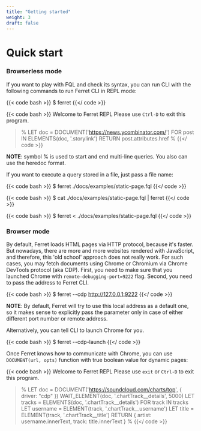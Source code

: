 ```yaml
---
title: "Getting started"
weight: 3
draft: false
---
```


# Quick start
### Browserless mode
If you want to play with FQL and check its syntax, you can run CLI with the following commands to run Ferret CLI in REPL mode:

{{< code bash >}}
$ ferret
{{</ code >}}

{{< code bash >}}
Welcome to Ferret REPL
Please use `Ctrl-D` to exit this program.
>%
>LET doc = DOCUMENT('https://news.ycombinator.com/')
>FOR post IN ELEMENTS(doc, '.storylink')
>RETURN post.attributes.href
>%
{{</ code >}}

**NOTE**: symbol % is used to start and end multi-line queries. You also can use the heredoc format.

If you want to execute a query stored in a file, just pass a file name:

{{< code bash >}}
$ ferret ./docs/examples/static-page.fql
{{</ code >}}

{{< code bash >}}
$ cat ./docs/examples/static-page.fql | ferret
{{</ code >}}

{{< code bash >}}
$ ferret < ./docs/examples/static-page.fql
{{</ code >}}

### Browser mode
By default, Ferret loads HTML pages via HTTP protocol, because it's faster.
But nowadays, there are more and more websites rendered with JavaScript, and therefore, this 'old school' approach does not really work.
For such cases, you may fetch documents using Chrome or Chromium via Chrome DevTools protocol (aka CDP).
First, you need to make sure that you launched Chrome with ``remote-debugging-port=9222`` flag.
Second, you need to pass the address to Ferret CLI.

{{< code bash >}}
$ ferret --cdp http://127.0.0.1:9222
{{</ code >}}

**NOTE**: By default, Ferret will try to use this local address as a default one, so it makes sense to explicitly pass the parameter only in case of either different port number or remote address.

Alternatively, you can tell CLI to launch Chrome for you.

{{< code bash >}}
$ ferret --cdp-launch
{{</ code >}}

Once Ferret knows how to communicate with Chrome, you can use ``DOCUMENT(url, opts)`` function with true boolean value for dynamic pages:

{{< code bash >}}
Welcome to Ferret REPL
Please use `exit` or `Ctrl-D` to exit this program.
>%
>LET doc = DOCUMENT('https://soundcloud.com/charts/top', { driver: "cdp" })
>WAIT_ELEMENT(doc, '.chartTrack__details', 5000)
>LET tracks = ELEMENTS(doc, '.chartTrack__details')
>FOR track IN tracks
>    LET username = ELEMENT(track, '.chartTrack__username')
>    LET title = ELEMENT(track, '.chartTrack__title')
>    RETURN {
>       artist: username.innerText,
>        track: title.innerText
>    }
>%
{{</ code >}}